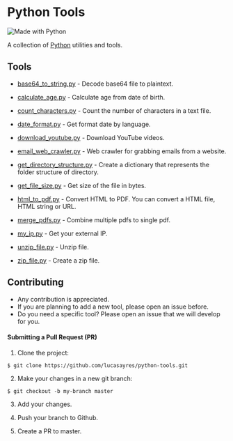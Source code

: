 # Python Tools

![Made with Python](http://forthebadge.com/images/badges/made-with-python.svg)

A collection of [Python](https://www.python.org) utilities and tools.

## Tools

- [base64_to_string.py](https://github.com/lucasayres/python-tools/blob/master/tools/base64_to_string.py) - Decode base64 file to plaintext.

- [calculate_age.py](https://github.com/lucasayres/python-tools/blob/master/tools/calculate_age.py) - Calculate age from date of birth.

- [count_characters.py](https://github.com/lucasayres/python-tools/blob/master/tools/count_characters.py) - Count the number of characters in a text file.

- [date_format.py](https://github.com/lucasayres/python-tools/blob/master/tools/date_format.py) - Get format date by language.

- [download_youtube.py](https://github.com/lucasayres/python-tools/blob/master/tools/download_youtube.py) - Download YouTube videos.

- [email_web_crawler.py](https://github.com/lucasayres/python-tools/blob/master/tools/email_web_crawler.py) - Web crawler for grabbing emails from a website.

- [get_directory_structure.py](https://github.com/lucasayres/python-tools/blob/master/tools/get_directory_structure.py) - Create a dictionary that represents the folder structure of directory.

- [get_file_size.py](https://github.com/lucasayres/python-tools/blob/master/tools/get_file_size.py) - Get size of the file in bytes.

- [html_to_pdf.py](https://github.com/lucasayres/python-tools/blob/master/tools/html_to_pdf.py) - Convert HTML to PDF. You can convert a HTML file, HTML string or URL.

- [merge_pdfs.py](https://github.com/lucasayres/python-tools/blob/master/tools/merge_pdfs.py) - Combine multiple pdfs to single pdf.

- [my_ip.py](https://github.com/lucasayres/python-tools/blob/master/tools/my_ip.py) - Get your external IP.

- [unzip_file.py](https://github.com/lucasayres/python-tools/blob/master/tools/unzip_file.py) - Unzip file.

- [zip_file.py](https://github.com/lucasayres/python-tools/blob/master/tools/zip_file.py) - Create a zip file.

## Contributing

- Any contribution is appreciated.
- If you are planning to add a new tool, please open an issue before.
- Do you need a specific tool? Please open an issue that we will develop for you.

#### Submitting a Pull Request (PR)

1. Clone the project:
  ```
  $ git clone https://github.com/lucasayres/python-tools.git
  ```

2. Make your changes in a new git branch:
  ```
  $ git checkout -b my-branch master
  ```

3. Add your changes.

4. Push your branch to Github.

5. Create a PR to master.

